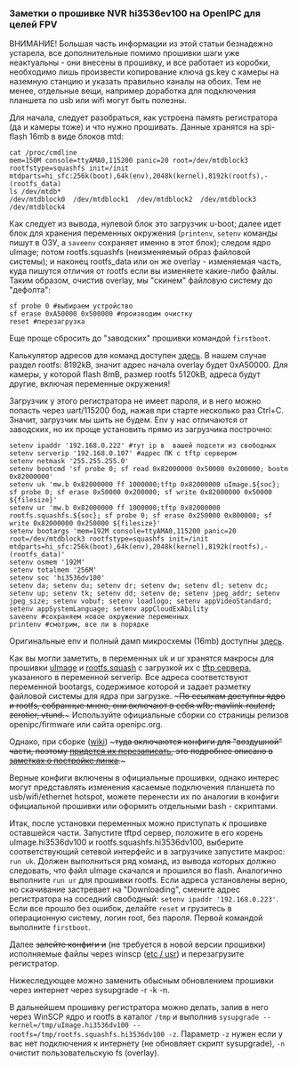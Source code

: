 ### Заметки о прошивке NVR hi3536ev100 на OpenIPC для целей FPV

ВНИМАНИЕ! Большая часть информации из этой статьи безнадежно устарела, все дополнительные помимо прошивки шаги уже неактуальны - они внесены в прошивку, и все работает из коробки, необходимо лишь произвести копирование ключа gs.key с камеры на наземную станцию и указать правильно каналы на обоих.
Тем не менее, отдельные вещи, например доработка для подключения планшета по usb или wifi могут быть полезны.


Для начала, следует разобраться, как устроена память регистратора (да и камеры тоже) и что нужно прошивать. Данные хранятся на spi-flash 16mb в виде блоков mtd:

```
cat /proc/cmdline
mem=150M console=ttyAMA0,115200 panic=20 root=/dev/mtdblock3 rootfstype=squashfs init=/init mtdparts=hi_sfc:256k(boot),64k(env),2048k(kernel),8192k(rootfs),-(rootfs_data)
ls /dev/mtdb*
/dev/mtdblock0  /dev/mtdblock1  /dev/mtdblock2  /dev/mtdblock3  /dev/mtdblock4
```
Как следует из вывода, нулевой блок это загрузчик u-boot; далее идет блок для хранения переменных окружения (`printenv`, `setenv` команды пишут в ОЗУ, а `saveenv` сохраняет именно в этот блок); следом ядро uImage; потом rootfs.squashfs (неизменяемый образ файловой системы); и наконец rootfs_data или он же overlay - изменяемая часть, куда пишутся отличия от rootfs если вы изменяете какие-либо файлы. Таким образом, очистив overlay, мы "скинем" файловую систему до "дефолта":
```
sf probe 0 #выбираем устройство
sf erase 0xA50000 0x500000 #производим очистку
reset #перезагрузка
```
Еще проще сбросить до "заводских" прошивки командой `firstboot`.

Калькулятор адресов для команд доступен [здесь](https://openipc.org/tools/firmware-partitions-calculation). В нашем случае раздел rootfs: 8192kB, значит адрес начала overlay будет 0xA50000. Для камеры, у которой flash 8mB, размер rootfs 5120kB, адреса будут другие, включая переменные окружения!


Загрузчик у этого регистратора не имеет пароля, и в него можно попасть через uart/115200 бод, нажав при старте несколько раз Ctrl+C. Значит, загрузчик мы шить не будем. Env у нас отличаются от заводских, но их проще установить прямо из загрузчика построчно:
```
setenv ipaddr '192.168.0.222' #тут ip в  вашей подсети из свободных
setenv serverip '192.168.0.107' #адрес ПК с tftp сервером
setenv netmask '255.255.255.0'
setenv bootcmd 'sf probe 0; sf read 0x82000000 0x50000 0x200000; bootm 0x82000000'
setenv uk 'mw.b 0x82000000 ff 1000000;tftp 0x82000000 uImage.${soc}; sf probe 0; sf erase 0x50000 0x200000; sf write 0x82000000 0x50000 ${filesize}'
setenv ur 'mw.b 0x82000000 ff 1000000;tftp 0x82000000 rootfs.squashfs.${soc}; sf probe 0; sf erase 0x250000 0x800000; sf write 0x82000000 0x250000 ${filesize}'
setenv bootargs 'mem=192M console=ttyAMA0,115200 panic=20 root=/dev/mtdblock3 rootfstype=squashfs init=/init mtdparts=hi_sfc:256k(boot),64k(env),2048k(kernel),8192k(rootfs),-(rootfs_data)'
setenv osmem '192M'
setenv totalmem '256M'
setenv soc 'hi3536dv100'
setenv da; setenv du; setenv dr; setenv dw; setenv dl; setenv dc; setenv up; setenv tk; setenv dd; setenv de; setenv jpeg_addr; setenv jpeg_size; setenv vobuf; setenv loadlogo; setenv appVideoStandard; setenv appSystemLanguage; setenv appCloudExAbility
saveenv #сохраняем новое окружение переменных
printenv #смотрим, все ли в порядке
```
Оригинальные env и полный дамп микросхемы (16mb) доступны [здесь](https://github.com/OpenIPC/sandbox-fpv/tree/master/hi3536dv100/original_firmware).

Как вы могли заметить, в переменных uk и ur хранятся макросы для прошивки [uImage](https://github.com/OpenIPC/sandbox-fpv/raw/master/hi3536dv100/uImage.hi3536dv100) и [rootfs.squash](https://github.com/OpenIPC/sandbox-fpv/raw/master/hi3536dv100/rootfs.squashfs.hi3536dv100) с загрузкой их с [tftp сервера](https://pjo2.github.io/tftpd64/), указанного в переменной serverip. Все адреса соответствуют переменной bootargs, содержимое которой и задает разметку файловой системы для ядра при загрузке. ~~~По ссылкам доступны ядро и rootfs, собранные мною, они включают в себя wfb; mavlink-routerd; zerotier, vtund.~~~
Используйте официальные сборки со страницы релизов openipc/firmware или сайта openipc.org.

Однако, при сборке ([wiki](https://github.com/OpenIPC/wiki/blob/master/en/building.md)) ~~~туда включаются конфиги для "воздушной" части, поэтому [придется их перезаписать](hi3536dv100), это подробнее описано в [заметках о постройке линка](notes_link_gk7205v200_hi3536ev100.md).~~~

Верные конфиги включены в официальные прошивки, однако интерес могут представлять изменения касаемые подключения планшета по usb/wifi/ethernet hotspot, можете перенести их по аналогии в конфиги официальной прошивки или оформить отдельными bash - скриптами.

Итак, после установки переменных можно приступать к прошивке оставшейся части. Запустите tftpd сервер, положите в его корень uImage.hi3536dv100 и rootfs.squashfs.hi3536dv100, выберите соответствующий сетевой интерфейс и в загрузчике запустите макрос: `run uk`. Должен выполниться ряд команд, из вывода которых должно следовать, что файл uImage скачался и прошился во flash. Аналогично выполните `run ur` для прошивки rootfs. Если адреса установлены верно, но скачивание застревает на "Downloading", смените адрес регистратора на соседний свободный: `setenv ipaddr '192.168.0.223'`.
Если все прошло без ошибок, делайте `reset` и грузитесь в операционную систему, логин root, без пароля. Первой командой выполните `firstboot`.

Далее ~~залейте конфиги и~~ (не требуется в новой версии прошивки) исполняемые файлы через winscp ([etc / usr](https://github.com/OpenIPC/sandbox-fpv/tree/master/hi3536dv100)) и перезагрузите регистратор.

Нижеследующее можно заменить обысным обновлением прошивки через интернет через sysupgrade -r -k -n.

В дальнейшем прошивку регистратора можно делать, залив в него через WinSCP ядро и rootfs в каталог `/tmp` и выполнив `sysupgrade --kernel=/tmp/uImage.hi3536dv100 --rootfs=/tmp/rootfs.squashfs.hi3536dv100 -z`. Параметр `-z` нужен если у вас нет подключения к интернету (не обновляет скрипт sysupgrade), `-n` очистит пользовательскую fs (overlay).
